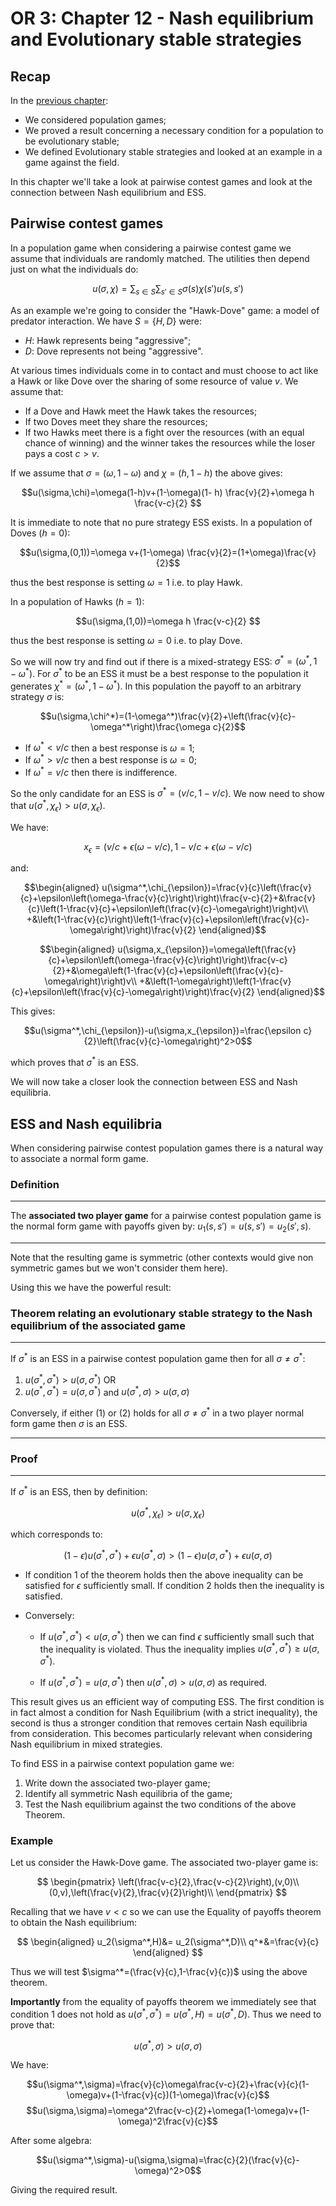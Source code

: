 # OR 3: Chapter 12 - Nash equilibrium and Evolutionary stable strategies

## Recap

In the [previous chapter](Chapter_11_Population_Games_and_Evolutionary_stable_strategies.md):

- We considered population games;
- We proved a result concerning a necessary condition for a population to be evolutionary stable;
- We defined Evolutionary stable strategies and looked at an example in a game against the field.

In this chapter we'll take a look at pairwise contest games and look at the connection between Nash equilibrium and ESS.

## Pairwise contest games

In a population game when considering a pairwise contest game we assume that individuals are randomly matched. The utilities then depend just on what the individuals do:

$$u(\sigma,\chi)=\sum_{s\in S}\sum_{s'\in S}\sigma(s)\chi(s')u(s,s')$$

As an example we're going to consider the "Hawk-Dove" game: a model of predator interaction. We have $S=\{H,D\}$ were:

- $H$: Hawk represents being "aggressive";
- $D$: Dove represents not being "aggressive".

At various times individuals come in to contact and must choose to act like a Hawk or like Dove over the sharing of some resource of value $v$. We assume that:

- If a Dove and Hawk meet the Hawk takes the resources;
- If two Doves meet they share the resources;
- If two Hawks meet there is a fight over the resources (with an equal chance of winning) and the winner takes the resources while the loser pays a cost $c>v$.

If we assume that $\sigma=(\omega,1-\omega)$ and $\chi=(h,1-h)$ the above gives:

$$u(\sigma,\chi)=\omega(1-h)v+(1-\omega)(1- h) \frac{v}{2}+\omega h \frac{v-c}{2} $$

It is immediate to note that no pure strategy ESS exists. In a population of Doves ($h=0$):

$$u(\sigma,(0,1))=\omega v+(1-\omega) \frac{v}{2}=(1+\omega)\frac{v}{2}$$

thus the best response is setting $\omega=1$ i.e. to play Hawk.

In a population of Hawks ($h=1$):

$$u(\sigma,(1,0))=\omega h \frac{v-c}{2} $$

thus the best response is setting $\omega=0$ i.e. to play Dove.

So we will now try and find out if there is a mixed-strategy ESS: $\sigma^*=(\omega^*,1-\omega^*)$. For $\sigma^*$ to be an ESS it must be a best response to the population it generates $\chi^*=(\omega^*,1-\omega^*)$. In this population the payoff to an arbitrary strategy $\sigma$ is:

$$u(\sigma,\chi^*)=(1-\omega^*)\frac{v}{2}+\left(\frac{v}{c}-\omega^*\right)\frac{\omega c}{2}$$

- If $\omega^*<v/c$ then a best response is $\omega=1$;
- If $\omega^*>v/c$ then a best response is $\omega=0$;
- If $\omega^*=v/c$ then there is indifference.

So the only candidate for an ESS is $\sigma^*=\left(v/c,1-v/c\right)$. We now need to show that $u(\sigma^*,\chi_{\epsilon})>u(\sigma,\chi_{\epsilon})$.

We have:

$$x_\epsilon=(v/c+\epsilon(\omega-v/c),1-v/c+\epsilon(\omega-v/c)$$

and:

$$\begin{aligned}
u(\sigma^*,\chi_{\epsilon})=\frac{v}{c}\left(\frac{v}{c}+\epsilon\left(\omega-\frac{v}{c}\right)\right)\frac{v-c}{2}+&\frac{v}{c}\left(1-\frac{v}{c}+\epsilon\left(\frac{v}{c}-\omega\right)\right)v\\
+&\left(1-\frac{v}{c}\right)\left(1-\frac{v}{c}+\epsilon\left(\frac{v}{c}-\omega\right)\right)\frac{v}{2}
\end{aligned}$$

$$\begin{aligned}
u(\sigma,x_{\epsilon})=\omega\left(\frac{v}{c}+\epsilon\left(\omega-\frac{v}{c}\right)\right)\frac{v-c}{2}+&\omega\left(1-\frac{v}{c}+\epsilon\left(\frac{v}{c}-\omega\right)\right)v\\
+&\left(1-\omega\right)\left(1-\frac{v}{c}+\epsilon\left(\frac{v}{c}-\omega\right)\right)\frac{v}{2}
\end{aligned}$$

This gives:

$$u(\sigma^*,\chi_{\epsilon})-u(\sigma,x_{\epsilon})=\frac{\epsilon c}{2}\left(\frac{v}{c}-\omega\right)^2>0$$

which proves that $\sigma^*$ is an ESS.

We will now take a closer look the connection between ESS and Nash equilibria.

## ESS and Nash equilibria

When considering pairwise contest population games there is a natural way to associate a normal form game.

### Definition

---

The **associated two player game** for a pairwise contest population game is the normal form game with payoffs given by: $u_1(s,s')=u(s,s')=u_2(s',s)$.

---

Note that the resulting game is symmetric (other contexts would give non symmetric games but we won't consider them here).

Using this we have the powerful result:

### Theorem relating an evolutionary stable strategy to the Nash equilibrium of the associated game

---

If $\sigma^*$ is an ESS in a pairwise contest population game then for all $\sigma\ne\sigma^*$:

1. $u(\sigma^*,\sigma^*)>u(\sigma,\sigma^*)$
OR
2. $u(\sigma^*,\sigma^*)=u(\sigma,\sigma^*)$ and $u(\sigma^*,\sigma)>u(\sigma,\sigma)$

Conversely, if either (1) or (2) holds for all $\sigma\ne\sigma^*$ in a two player normal form game then $\sigma$ is an ESS.

---

### Proof

---

If $\sigma^*$ is an ESS, then by definition:

$$u(\sigma^*,\chi_{\epsilon})>u(\sigma,\chi_{\epsilon})$$

which corresponds to:

$$(1-\epsilon)u(\sigma^*,\sigma^*)+\epsilon u(\sigma^*,\sigma)>(1-\epsilon)u(\sigma,\sigma^*)+\epsilon u(\sigma,\sigma)$$

- If condition 1 of the theorem holds then the above inequality can be satisfied for $\epsilon$ sufficiently small. If condition 2 holds then the inequality is satisfied.
- Conversely:

    - If $u(\sigma^*,\sigma^*)<u(\sigma,\sigma^*)$ then we can find $\epsilon$ sufficiently small such that the inequality is violated. Thus the inequality implies $u(\sigma^*,\sigma^*)\geq u(\sigma,\sigma^*)$.

    - If $u(\sigma^*,\sigma^*)= u(\sigma,\sigma^*)$ then $u(\sigma^*,\sigma)> u(\sigma,\sigma)$ as required.

This result gives us an efficient way of computing ESS. The first condition is in fact almost a condition for Nash Equilibrium (with a strict inequality), the second is thus a stronger condition that removes certain Nash equilibria from consideration. This becomes particularly relevant when considering Nash equilibrium in mixed strategies.

To find ESS in a pairwise context population game we:

1. Write down the associated two-player game;
2. Identify all symmetric Nash equilibria of the game;
3. Test the Nash equilibrium against the two conditions of the above Theorem.


### Example

Let us consider the Hawk-Dove game. The associated two-player game is:

$$
\begin{pmatrix}
\left(\frac{v-c}{2},\frac{v-c}{2}\right),(v,0)\\
(0,v),\left(\frac{v}{2},\frac{v}{2}\right)\\
\end{pmatrix}
$$

Recalling that we have $v<c$ so we can use the Equality of payoffs theorem to obtain the Nash equilibrium:

$$
\begin{aligned}
u_2(\sigma^*,H)&= u_2(\sigma^*,D)\\
q^*&=\frac{v}{c}
\end{aligned}
$$

Thus we will test $\sigma^*=(\frac{v}{c},1-\frac{v}{c})$ using the above theorem.

**Importantly** from the equality of payoffs theorem we immediately see that condition 1 does not hold as $u(\sigma^*,\sigma^*)=u(\sigma^*,H)=u(\sigma^*,D)$. Thus we need to prove that:

$$u(\sigma^*,\sigma)>u(\sigma,\sigma)$$

We have:

$$u(\sigma^*,\sigma)=\frac{v}{c}\omega\frac{v-c}{2}+\frac{v}{c}(1-\omega)v+(1-\frac{v}{c})(1-\omega)\frac{v}{c}$$
$$u(\sigma,\sigma)=\omega^2\frac{v-c}{2}+\omega(1-\omega)v+(1-\omega)^2\frac{v}{c}$$

After some algebra:

$$u(\sigma^*,\sigma)-u(\sigma,\sigma)=\frac{c}{2}(\frac{v}{c}-\omega)^2>0$$

Giving the required result.
